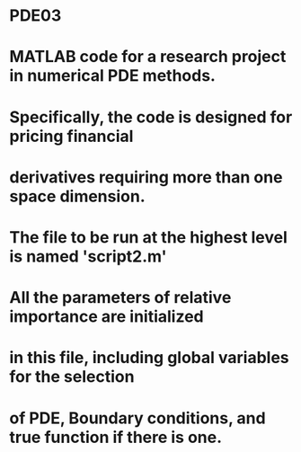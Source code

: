 # PDE03

# MATLAB code for a research project in numerical PDE methods.
# Specifically, the code is designed for pricing financial 
# derivatives requiring more than one space dimension.

# The file to be run at the highest level is named 'script2.m'
# All the parameters of relative importance are initialized
# in this file, including global variables for the selection
# of PDE, Boundary conditions, and true function if there is one.
